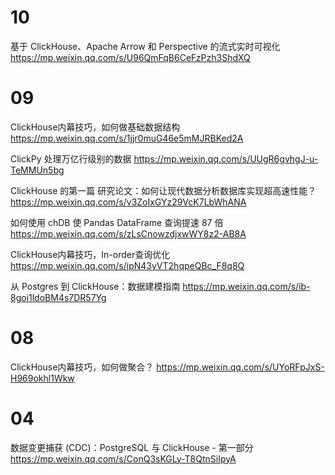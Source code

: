
# 10

基于 ClickHouse、Apache Arrow 和 Perspective 的流式实时可视化 https://mp.weixin.qq.com/s/U96QmFqB6CeFzPzh3ShdXQ

# 09

ClickHouse内幕技巧，如何做基础数据结构 https://mp.weixin.qq.com/s/1jjr0muG46e5mMJRBKed2A

ClickPy 处理万亿行级别的数据 https://mp.weixin.qq.com/s/UUgR6gvhgJ-u-TeMMUn5bg

ClickHouse 的第一篇 研究论文：如何让现代数据分析数据库实现超高速性能？ https://mp.weixin.qq.com/s/v3ZoIxGYz29VcK7LbWhANA

如何使用 chDB 使 Pandas DataFrame 查询提速 87 倍 https://mp.weixin.qq.com/s/zLsCnowzdjxwWY8z2-AB8A

ClickHouse内幕技巧，In-order查询优化 https://mp.weixin.qq.com/s/ipN43yVT2hqpeQBc_F8q8Q

从 Postgres 到 ClickHouse：数据建模指南 https://mp.weixin.qq.com/s/ib-8goi1ldoBM4s7DR57Yg

# 08

ClickHouse内幕技巧，如何做聚合？ https://mp.weixin.qq.com/s/UYoRFpJxS-H969okhl1Wkw

# 04

数据变更捕获 (CDC)：PostgreSQL 与 ClickHouse - 第一部分 https://mp.weixin.qq.com/s/ConQ3sKGLy-T8QtnSiIpyA
